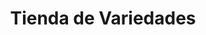 ---
title: "Tienda de Variedades"
url: /ciudad-satelite/tienda-de-variedades-calle-31-c-3/
shop: Lebensmittel
---
